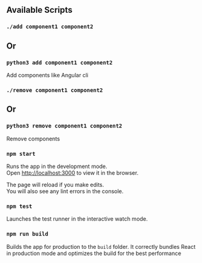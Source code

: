 ## Available Scripts

### `./add component1 component2`
## Or
### `python3 add component1 component2`

Add components like Angular cli

### `./remove component1 component2`
## Or
### `python3 remove component1 component2`

Remove components

### `npm start`

Runs the app in the development mode.<br>
Open [http://localhost:3000](http://localhost:3000) to view it in the browser.

The page will reload if you make edits.<br>
You will also see any lint errors in the console.

### `npm test`

Launches the test runner in the interactive watch mode.

### `npm run build`

Builds the app for production to the `build` folder.
It correctly bundles React in production mode and optimizes the build for the best performance
